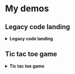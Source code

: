 # My demos

## Legacy code landing

<details>
  <summary>
    <b>Legacy code landing</b>
  </summary>

    * Adaptive layout for 3 screen resolutions (computer, tablet, smartphone);
    * Responsive images;
    * Image optimization for 2x Retina;
    * Icon font for icons;
    * Action timer with local storage usage;
    * Slider and gallery with support of touch screens;
    * Dynamic loading of images for the gallery with an AJAX request from a third-party resource;
    * Full set of favicons;
    * Legacy code with jQuery and jQuery plugins;
    * Built with Gulp and Sass.

[Code base](https://github.com/ses3332002/goit/tree/master/demo/demo2)

[Demo](https://ses3332002.github.io/goit/demo/demo2/)

</details>

## Tic tac toe game

<details>
  <summary>
    <b>Tic tac toe game</b>
  </summary>

    * Vanilla JS (ES6)

[Code base](https://github.com/ses3332002/demo/tree/main/game)

[Demo](https://ses3332002.github.io/demo/game)

</details>
